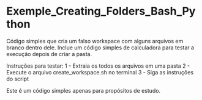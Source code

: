 # Exemple_Creating_Folders_Bash_Python
Código simples que cria um falso workspace com alguns arquivos em branco dentro dele. Inclue um código simples de calculadora para testar a execução depois de criar a pasta.

Instruções para testar:
1 - Extraia os todos os arquivos em uma pasta
2 - Execute o arquivo create_workspace.sh no terminal
3 - Siga as instruções do script

Este é um código simples apenas para propósitos de estudo.
